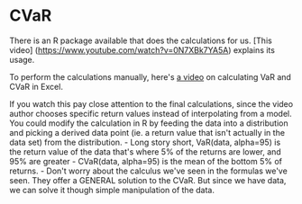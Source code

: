 # CVaR

There is an R package available that does the calculations for us. [This video]
(https://www.youtube.com/watch?v=0N7XBk7YA5A) explains its usage.

To perform the calculations manually, here's [a video](https://www.youtube.com/watch?v=2QJykxUNb6I)
on calculating VaR and CVaR in Excel.

If you watch this pay close attention to the final calculations, since the video
author chooses specific return values instead of interpolating from a model. You
could modify the calculation in R by feeding the data into a distribution and
picking a derived data point (ie. a return value that isn't actually in the data
set) from the distribution.
	-	Long story short, VaR(data, alpha=95) is the return value of the data that's
		where 5% of the returns are lower, and 95% are greater
	-	CVaR(data, alpha=95) is the mean of the bottom 5% of returns.
	- Don't worry about the calculus we've seen in the formulas we've seen. They
		offer a GENERAL solution to the CVaR. But since we have data, we can
		solve it though simple manipulation of the data.
